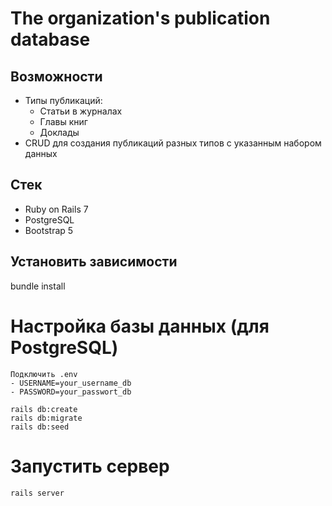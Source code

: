 # The organization's publication database


## Возможности

- Типы публикаций:
  - Статьи в журналах
  - Главы книг 
  - Доклады
- CRUD для создания публикаций разных типов с указанным набором данных


## Стек

- Ruby on Rails 7
- PostgreSQL
- Bootstrap 5

## Установить зависимости
bundle install

# Настройка базы данных (для PostgreSQL)
```
Подключить .env
- USERNAME=your_username_db
- PASSWORD=your_passwort_db

rails db:create
rails db:migrate
rails db:seed
```
# Запустить сервер
```
rails server
```
